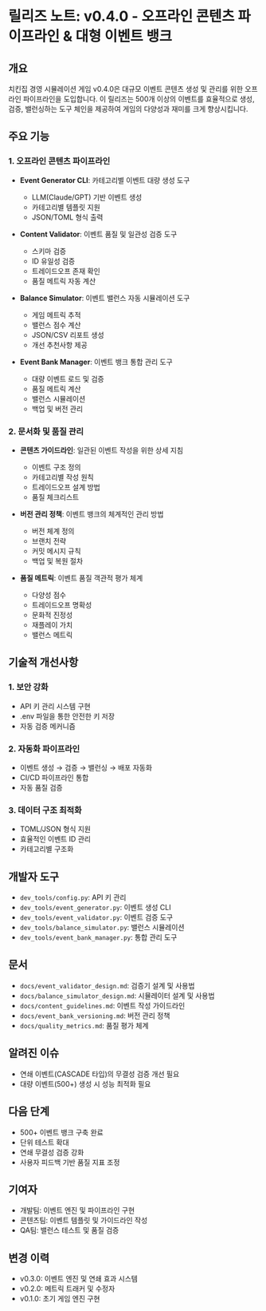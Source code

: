 # 릴리즈 노트: v0.4.0 - 오프라인 콘텐츠 파이프라인 & 대형 이벤트 뱅크

## 개요

치킨집 경영 시뮬레이션 게임 v0.4.0은 대규모 이벤트 콘텐츠 생성 및 관리를 위한 오프라인 파이프라인을 도입합니다. 이 릴리즈는 500개 이상의 이벤트를 효율적으로 생성, 검증, 밸런싱하는 도구 체인을 제공하여 게임의 다양성과 재미를 크게 향상시킵니다.

## 주요 기능

### 1. 오프라인 콘텐츠 파이프라인

- **Event Generator CLI**: 카테고리별 이벤트 대량 생성 도구
  - LLM(Claude/GPT) 기반 이벤트 생성
  - 카테고리별 템플릿 지원
  - JSON/TOML 형식 출력

- **Content Validator**: 이벤트 품질 및 일관성 검증 도구
  - 스키마 검증
  - ID 유일성 검증
  - 트레이드오프 존재 확인
  - 품질 메트릭 자동 계산

- **Balance Simulator**: 이벤트 밸런스 자동 시뮬레이션 도구
  - 게임 메트릭 추적
  - 밸런스 점수 계산
  - JSON/CSV 리포트 생성
  - 개선 추천사항 제공

- **Event Bank Manager**: 이벤트 뱅크 통합 관리 도구
  - 대량 이벤트 로드 및 검증
  - 품질 메트릭 계산
  - 밸런스 시뮬레이션
  - 백업 및 버전 관리

### 2. 문서화 및 품질 관리

- **콘텐츠 가이드라인**: 일관된 이벤트 작성을 위한 상세 지침
  - 이벤트 구조 정의
  - 카테고리별 작성 원칙
  - 트레이드오프 설계 방법
  - 품질 체크리스트

- **버전 관리 정책**: 이벤트 뱅크의 체계적인 관리 방법
  - 버전 체계 정의
  - 브랜치 전략
  - 커밋 메시지 규칙
  - 백업 및 복원 절차

- **품질 메트릭**: 이벤트 품질 객관적 평가 체계
  - 다양성 점수
  - 트레이드오프 명확성
  - 문화적 진정성
  - 재플레이 가치
  - 밸런스 메트릭

## 기술적 개선사항

### 1. 보안 강화

- API 키 관리 시스템 구현
- .env 파일을 통한 안전한 키 저장
- 자동 검증 메커니즘

### 2. 자동화 파이프라인

- 이벤트 생성 → 검증 → 밸런싱 → 배포 자동화
- CI/CD 파이프라인 통합
- 자동 품질 검증

### 3. 데이터 구조 최적화

- TOML/JSON 형식 지원
- 효율적인 이벤트 ID 관리
- 카테고리별 구조화

## 개발자 도구

- `dev_tools/config.py`: API 키 관리
- `dev_tools/event_generator.py`: 이벤트 생성 CLI
- `dev_tools/event_validator.py`: 이벤트 검증 도구
- `dev_tools/balance_simulator.py`: 밸런스 시뮬레이션
- `dev_tools/event_bank_manager.py`: 통합 관리 도구

## 문서

- `docs/event_validator_design.md`: 검증기 설계 및 사용법
- `docs/balance_simulator_design.md`: 시뮬레이터 설계 및 사용법
- `docs/content_guidelines.md`: 이벤트 작성 가이드라인
- `docs/event_bank_versioning.md`: 버전 관리 정책
- `docs/quality_metrics.md`: 품질 평가 체계

## 알려진 이슈

- 연쇄 이벤트(CASCADE 타입)의 무결성 검증 개선 필요
- 대량 이벤트(500+) 생성 시 성능 최적화 필요

## 다음 단계

- 500+ 이벤트 뱅크 구축 완료
- 단위 테스트 확대
- 연쇄 무결성 검증 강화
- 사용자 피드백 기반 품질 지표 조정

## 기여자

- 개발팀: 이벤트 엔진 및 파이프라인 구현
- 콘텐츠팀: 이벤트 템플릿 및 가이드라인 작성
- QA팀: 밸런스 테스트 및 품질 검증

## 변경 이력

- v0.3.0: 이벤트 엔진 및 연쇄 효과 시스템
- v0.2.0: 메트릭 트래커 및 수정자
- v0.1.0: 초기 게임 엔진 구현
